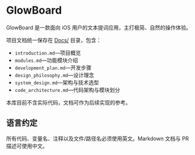 # GlowBoard

GlowBoard 是一款面向 iOS 用户的文本提词应用，主打极简、自然的操作体验。

项目文档统一保存在 [Docs/](Docs/) 目录，包含：

- `introduction.md`—项目概览
- `modules.md`—功能模块介绍
- `development_plan.md`—开发步骤
- `design_philosophy.md`—设计理念
- `system_design.md`—架构与技术选型
- `code_architecture.md`—代码架构与模块划分

本库目前不含实际代码，文档可作为后续实现的参考。

## 语言约定
所有代码、变量名、注释以及文件/路径名必须使用英文。Markdown 文档与 PR 描述可使用中文。
